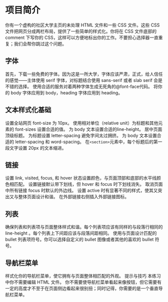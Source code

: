 # 项目简介

你有一个虚构的社区大学主页的未处理 HTML 文件和一些 CSS 文件。这些 CSS 文件把网页分成两栏布局，提供了一些简单的样式化。你将在 CSS 文件底部的 comment 下写你的 CSS，这样可以方便地标出你的工作。不要担心选择器一直重复；我们会帮你跳过这个问题。

## 字体

首先，下载一些免费的字体。因为这是一所大学，字体应该严肃，正式，给人信任的感觉——主体使用 serif 字体，对标题结合使用 sans-serif 或者 slab serif 会是不错的选择。
使用合适的服务对着两种字体生成无死角的@font-face代码。
将你的 body 字体应用到 body，heading 字体应用到 heading。

## 文本样式化基础

设置全站网页 font-size 为 10px。
使用相对单位（relative unit）为标题和其他元素的 font-sizes 设置合适的值。
为 body 文本设置合适的line-height。
居中页面顶级标题。
为标题设置 letter-spacing 避免字间太过拥挤。
为 body 文本设置合适的 letter-spacing 和 word-spacing。
在`<section>`元素中，每个标题后的第一段文字设置 20px 的文本缩进。

## 链接

设置 link, visited, focus, 和 hover 状态设置颜色，与页面顶部和底部的水平线颜色相匹配。
设置链接默认带下划线，但 hover 和 focus 时下划线消失。
取消页面中所有链接 focus 时默认的外边线。
设置 active 时有显著不同的样式，使其又突出又与整体页面设计和谐。
在外部链接右侧插入外部链接图标。

## 列表

确保列表和列表项与页面整体样式和谐。每个列表项应该有同样的与段落行相同的line-height 。每个列表上下间距应该与段落间距相同。
使用与页面设计匹配的 bullet 列表项符号。你可以选择自定义的 bullet 图像或者其他的喜欢的 bullet 符号。

## 导航栏菜单

样式化你的导航栏菜单，使它拥有与页面整体相匹配的外观。
提示与技巧
本练习中你不需要编辑 HTML 文件。
你不需要使导航栏菜单看起来像按钮，但它需要有一定的高度才不至于在页面侧边看起来很别扭；同时记得，你需要的是一个垂直导航栏菜单。
